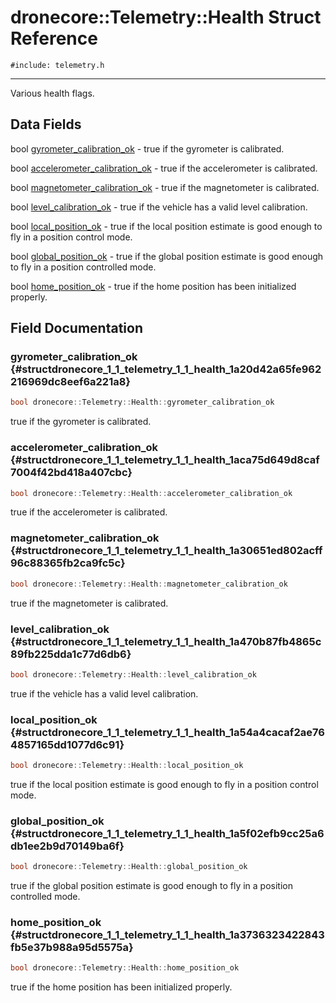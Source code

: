 # dronecore::Telemetry::Health Struct Reference
`#include: telemetry.h`

----


Various health flags. 


## Data Fields


 bool [gyrometer_calibration_ok](#structdronecore_1_1_telemetry_1_1_health_1a20d42a65fe962216969dc8eef6a221a8) - true if the gyrometer is calibrated.


 bool [accelerometer_calibration_ok](#structdronecore_1_1_telemetry_1_1_health_1aca75d649d8caf7004f42bd418a407cbc) - true if the accelerometer is calibrated.


 bool [magnetometer_calibration_ok](#structdronecore_1_1_telemetry_1_1_health_1a30651ed802acff96c88365fb2ca9fc5c) - true if the magnetometer is calibrated.


 bool [level_calibration_ok](#structdronecore_1_1_telemetry_1_1_health_1a470b87fb4865c89fb225dda1c77d6db6) - true if the vehicle has a valid level calibration.


 bool [local_position_ok](#structdronecore_1_1_telemetry_1_1_health_1a54a4cacaf2ae764857165dd1077d6c91) - true if the local position estimate is good enough to fly in a position control mode.


 bool [global_position_ok](#structdronecore_1_1_telemetry_1_1_health_1a5f02efb9cc25a6db1ee2b9d70149ba6f) - true if the global position estimate is good enough to fly in a position controlled mode.


 bool [home_position_ok](#structdronecore_1_1_telemetry_1_1_health_1a3736323422843fb5e37b988a95d5575a) - true if the home position has been initialized properly.


## Field Documentation


### gyrometer_calibration_ok {#structdronecore_1_1_telemetry_1_1_health_1a20d42a65fe962216969dc8eef6a221a8}

```cpp
bool dronecore::Telemetry::Health::gyrometer_calibration_ok
```


true if the gyrometer is calibrated.


<!-- [<Element 'type' at 0x000001F32A2D3228> gyrometer_calibration_ok](#structdronecore_1_1_telemetry_1_1_health_1a20d42a65fe962216969dc8eef6a221a8) -->
<!-- kind: variable -->
<!-- prot: public -->
<!-- static: no -->
<!-- mutable: no -->
<!-- definition: bool dronecore::Telemetry::Health::gyrometer_calibration_ok -->
<!-- detaileddescription:  -->
<!-- briefdescription: true if the gyrometer is calibrated. -->

<!-- argsstring:  -->


### accelerometer_calibration_ok {#structdronecore_1_1_telemetry_1_1_health_1aca75d649d8caf7004f42bd418a407cbc}

```cpp
bool dronecore::Telemetry::Health::accelerometer_calibration_ok
```


true if the accelerometer is calibrated.


<!-- [<Element 'type' at 0x000001F32A2FE098> accelerometer_calibration_ok](#structdronecore_1_1_telemetry_1_1_health_1aca75d649d8caf7004f42bd418a407cbc) -->
<!-- kind: variable -->
<!-- prot: public -->
<!-- static: no -->
<!-- mutable: no -->
<!-- definition: bool dronecore::Telemetry::Health::accelerometer_calibration_ok -->
<!-- detaileddescription:  -->
<!-- briefdescription: true if the accelerometer is calibrated. -->

<!-- argsstring:  -->


### magnetometer_calibration_ok {#structdronecore_1_1_telemetry_1_1_health_1a30651ed802acff96c88365fb2ca9fc5c}

```cpp
bool dronecore::Telemetry::Health::magnetometer_calibration_ok
```


true if the magnetometer is calibrated.


<!-- [<Element 'type' at 0x000001F32A2FEC28> magnetometer_calibration_ok](#structdronecore_1_1_telemetry_1_1_health_1a30651ed802acff96c88365fb2ca9fc5c) -->
<!-- kind: variable -->
<!-- prot: public -->
<!-- static: no -->
<!-- mutable: no -->
<!-- definition: bool dronecore::Telemetry::Health::magnetometer_calibration_ok -->
<!-- detaileddescription:  -->
<!-- briefdescription: true if the magnetometer is calibrated. -->

<!-- argsstring:  -->


### level_calibration_ok {#structdronecore_1_1_telemetry_1_1_health_1a470b87fb4865c89fb225dda1c77d6db6}

```cpp
bool dronecore::Telemetry::Health::level_calibration_ok
```


true if the vehicle has a valid level calibration.


<!-- [<Element 'type' at 0x000001F32A2FE9A8> level_calibration_ok](#structdronecore_1_1_telemetry_1_1_health_1a470b87fb4865c89fb225dda1c77d6db6) -->
<!-- kind: variable -->
<!-- prot: public -->
<!-- static: no -->
<!-- mutable: no -->
<!-- definition: bool dronecore::Telemetry::Health::level_calibration_ok -->
<!-- detaileddescription:  -->
<!-- briefdescription: true if the vehicle has a valid level calibration. -->

<!-- argsstring:  -->


### local_position_ok {#structdronecore_1_1_telemetry_1_1_health_1a54a4cacaf2ae764857165dd1077d6c91}

```cpp
bool dronecore::Telemetry::Health::local_position_ok
```


true if the local position estimate is good enough to fly in a position control mode.


<!-- [<Element 'type' at 0x000001F32A2FEC78> local_position_ok](#structdronecore_1_1_telemetry_1_1_health_1a54a4cacaf2ae764857165dd1077d6c91) -->
<!-- kind: variable -->
<!-- prot: public -->
<!-- static: no -->
<!-- mutable: no -->
<!-- definition: bool dronecore::Telemetry::Health::local_position_ok -->
<!-- detaileddescription:  -->
<!-- briefdescription: true if the local position estimate is good enough to fly in a position control mode. -->

<!-- argsstring:  -->


### global_position_ok {#structdronecore_1_1_telemetry_1_1_health_1a5f02efb9cc25a6db1ee2b9d70149ba6f}

```cpp
bool dronecore::Telemetry::Health::global_position_ok
```


true if the global position estimate is good enough to fly in a position controlled mode.


<!-- [<Element 'type' at 0x000001F32A2F7728> global_position_ok](#structdronecore_1_1_telemetry_1_1_health_1a5f02efb9cc25a6db1ee2b9d70149ba6f) -->
<!-- kind: variable -->
<!-- prot: public -->
<!-- static: no -->
<!-- mutable: no -->
<!-- definition: bool dronecore::Telemetry::Health::global_position_ok -->
<!-- detaileddescription:  -->
<!-- briefdescription: true if the global position estimate is good enough to fly in a position controlled mode. -->

<!-- argsstring:  -->


### home_position_ok {#structdronecore_1_1_telemetry_1_1_health_1a3736323422843fb5e37b988a95d5575a}

```cpp
bool dronecore::Telemetry::Health::home_position_ok
```


true if the home position has been initialized properly.


<!-- [<Element 'type' at 0x000001F32A2F7AE8> home_position_ok](#structdronecore_1_1_telemetry_1_1_health_1a3736323422843fb5e37b988a95d5575a) -->
<!-- kind: variable -->
<!-- prot: public -->
<!-- static: no -->
<!-- mutable: no -->
<!-- definition: bool dronecore::Telemetry::Health::home_position_ok -->
<!-- detaileddescription:  -->
<!-- briefdescription: true if the home position has been initialized properly. -->

<!-- argsstring:  -->
